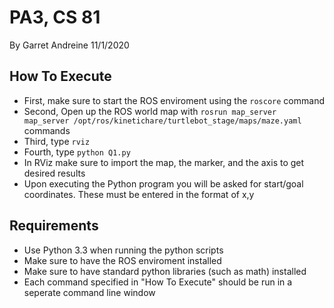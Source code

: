 # PA3, CS 81
By Garret Andreine
11/1/2020

## How To Execute
- First, make sure to start the ROS enviroment using the ```roscore``` command  
- Second, Open up the ROS world map with ```rosrun map_server map_server /opt/ros/kinetichare/turtlebot_stage/maps/maze.yaml``` commands
- Third, type ```rviz```
- Fourth, type ```python Q1.py``` 
- In RViz make sure to import the map, the marker, and the axis to get desired results
- Upon executing the Python program you will be asked for start/goal coordinates. These must be entered in the format of x,y


## Requirements
- Use Python 3.3 when running the python scripts
- Make sure to have the ROS enviroment installed
- Make sure to have standard python libraries (such as math) installed
- Each command specified in "How To Execute" should be run in a seperate command line window